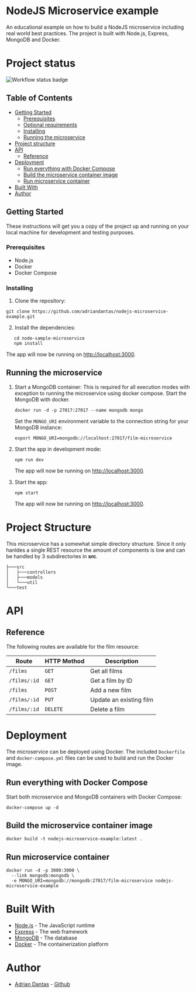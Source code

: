 # NodeJS Microservice example

An educational example on how to build a NodeJS microservice including real world best practices.
The project is built with Node.js, Express, MongoDB and Docker.

# Project status

![Workflow status badge](https://github.com/adriandantas/nodejs-microservice-example/actions/workflows/film-microservice-example.yml/badge.svg)

## Table of Contents

- [Getting Started](#getting-started)
  - [Prerequisites](#prerequisites)
  - [Optional requirements](#optional-requirements)
  - [Installing](#installing)
  - [Running the microservice](#running-the-microservice)
- [Project structure](#project-structure)
- [API](#api)
  - [Reference](#reference)
- [Deployment](#deployment)
  - [Run everything with Docker Compose](#run-everything--with-docker-compose)
  - [Build the microservice container image](#build-the-microservice-container-image)
  - [Run microservice container](#run-microservice-container)
- [Built With](#built-with)
- [Author](#author)

## Getting Started

These instructions will get you a copy of the project up and running on your local machine for development and testing purposes.

### Prerequisites

- Node.js
- Docker
- Docker Compose

### Installing

1. Clone the repository:

```shell
git clone https://github.com/adriandantas/nodejs-microservice-example.git
```

2. Install the dependencies:

```shell
   cd node-sample-microservice
   npm install
```

The app will now be running on [http://localhost:3000](http://localhost:3000).

## Running the microservice

1. Start a MongoDB container:
   This is required for all execution modes with exception to running the microservice using docker compose.
   Start the MongoDB with docker.

   ```shell
   docker run -d -p 27017:27017 --name mongodb mongo
   ```

   Set the `MONGO_URI` environment variable to the connection string for your MongoDB instance:

   ```shell
   export MONGO_URI=mongodb://localhost:27017/film-microservice
   ```

2. Start the app in development mode:

   ```shell
   npm run dev
   ```

   The app will now be running on [http://localhost:3000](http://localhost:3000).

3. Start the app:

   ```shell
   npm start
   ```

   The app will now be running on [http://localhost:3000](http://localhost:3000).

# Project Structure

This microservice has a somewhat simple directory structure. Since it only hanldes a single REST resource the amount of
components is low and can be handled by 3 subdirectories in **src**.

```
├───src
│   ├───controllers
│   ├───models
│   └───util
└───test
```

# API

## Reference

The following routes are available for the film resource:

| Route        | HTTP Method | Description             |
| ------------ | ----------- | ----------------------- |
| `/films`     | `GET`       | Get all films           |
| `/films/:id` | `GET`       | Get a film by ID        |
| `/films`     | `POST`      | Add a new film          |
| `/films/:id` | `PUT`       | Update an existing film |
| `/films/:id` | `DELETE`    | Delete a film           |

# Deployment

The microservice can be deployed using Docker. The included `Dockerfile` and `docker-compose.yml` files can be used to build and run the Docker image.

## Run everything with Docker Compose

Start both microservice and MongoDB containers with Docker Compose:

```shell
docker-compose up -d
```

## Build the microservice container image

```shell
docker build -t nodejs-microservice-example:latest .
```

## Run microservice container

```shell
docker run -d -p 3000:3000 \
  --link mongodb:mongodb \
  -e MONGO_URI=mongodb://mongodb:27017/film-microservice nodejs-microservice-example
```

# Built With

- [Node.js](https://nodejs.org) - The JavaScript runtime
- [Express](https://expressjs.com) - The web framework
- [MongoDB](https://www.mongodb.com) - The database
- [Docker](https://www.docker.com) - The containerization platform

# Author

- [Adrian Dantas](https://github.com/adriandantas) - [Github](https://github.com/adriandantas)
